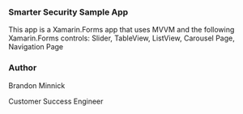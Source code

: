 ### Smarter Security Sample App
This app is a Xamarin.Forms app that uses MVVM and the following Xamarin.Forms controls: Slider, TableView, ListView, Carousel Page, Navigation Page

### Author
Brandon Minnick

Customer Success Engineer
